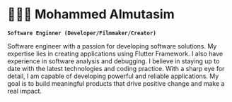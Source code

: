 # 👨🏿‍💻 Mohammed Almutasim

**`Software Enginner (Developer/Filmmaker/Creator)`**

Software engineer with a passion for developing software solutions. My expertise lies in creating applications using Flutter Framework. I also have experience in software analysis and debugging. I believe in staying up to date with the latest technologies and coding practice. With a sharp eye for detail, I am capable of developing powerful and reliable applications. My goal is to build meaningful products that drive positive change and make a real impact.

